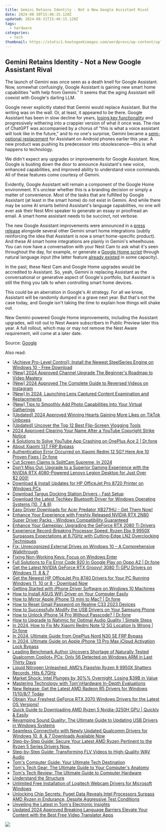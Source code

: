 ```yaml
---
title: Gemini Retains Identity - Not a New Google Assistant Rival
date: 2024-08-30T15:46:15.120Z
updated: 2024-08-31T15:46:15.120Z
tags:
  - hardware
categories:
  - tech
thumbnail: https://static1.howtogeekimages.com/wordpress/wp-content/uploads/2022/11/DSC03840.jpg
---
```


## Gemini Retains Identity - Not a New Google Assistant Rival

The launch of Gemini was once seen as a death knell for Google Assistant. Now, somewhat confusingly, Google Assistant is gaining new smart home capabilities "with help from Gemini." It seems that the aging Assistant will coexist with Google's darling LLM.

 Google never explicitly stated that Gemini would replace Assistant. But the writing was on the wall. Or, at least, it appeared to be there. Google Assistant has been in slow decline for years, [losing key functionality](https://youtube-stream.techidaily.com/2024-approved-incorporate-no-cost-tunes-to-boost-your-vlogs/) and progressively withering into a crappier version of what it once was. The rise of ChatGPT was accompanied by a chorus of "this is what a voice assistant will look like in the future," and to no one's surprise, Gemini became a [semi-optional replacement](https://youtube-lab.techidaily.com/24-unleash-creativity-without-breaking-the-bank-top-9-affordable-editors/) for Assistant on Android phones earlier this year. A new product was pushing its predecessor into obsolescence—this is what happens to technology.

 We didn't expect any upgrades or improvements for Google Assistant. Now, Google is busting down the door to announce Assistant's new voice, enhanced capabilities, and improved ability to understand voice commands. All of these features come courtesy of Gemini.

 Evidently, Google Assistant will remain a component of the Google Home environment. It's unclear whether this is a branding decision or simply a matter of convenience. Most of the tasks that are fulfilled by Google Assistant (at least in the smart home) do not exist in Gemini. And while there may be some AI smarts behind Assistant's language capabilities, no one will ever ask their Nest Mini speaker to generate an essay or proofread an email. A smart home assistant needs to be succinct, not verbose.

 The new Google Assistant improvements were announced in a [press release](https://blog.google/products/google-nest/gemini-google-home/) alongside several other Gemini smart home integrations (subtly reinforcing the idea that Assistant is now a smart home-specific product). And these AI smart home integrations are plainly in Gemini's wheelhouse. You can now have a conversation with your Nest Cam to ask what it's seen throughout the day, for example, or generate a [Google Home script](https://extra-support.techidaily.com/premium-picks-top-macpc-bd-players-and-codecs-for-2024/) through natural language input (the latter feature [already existed](https://easy-unlock-android.techidaily.com/in-2024-top-12-prominent-motorola-edge-2023-fingerprint-not-working-solutions-by-drfone-android/) in some capacity).

 In the past, these Nest Cam and Google Home upgrades would be accredited to Assistant. So, yeah, Gemini _is_ replacing Assistant as the conversational or generative aspect of Google's portfolio, but Assistant is still the thing you talk to when controlling smart home devices.

 This could be an aberration in Google's AI strategy. For all we know, Assistant will be randomly dumped in a grave next year. But that's not the case today, and Google isn't taking the time to explain how things will shake out.

 New Gemini-powered Google Home improvements, including the Assistant upgrades, will roll out to Nest Aware subscribers in Public Preview later this year. A full rollout, which may or may not remove the Nest Aware requirement, will come at a later date.

 Source: [Google](https://blog.google/products/google-nest/gemini-google-home/)

<ins class="adsbygoogle"
     style="display:block"
     data-ad-format="autorelaxed"
     data-ad-client="ca-pub-7571918770474297"
     data-ad-slot="1223367746"></ins>



<ins class="adsbygoogle"
     style="display:block"
     data-ad-client="ca-pub-7571918770474297"
     data-ad-slot="8358498916"
     data-ad-format="auto"
     data-full-width-responsive="true"></ins>

<span class="atpl-alsoreadstyle">Also read:</span>
<div><ul>
<li><a href="https://hardware-help.techidaily.com/1722969831335-achieve-pro-level-control-install-the-newest-steelseries-engine-on-windows-10-free-download/"><u>[Achieve Pro-Level Control]: Install the Newest SteelSeries Engine on Windows 10 - Free Download</u></a></li>
<li><a href="https://youtube-web.techidaily.com/024-approved-channel-upgrade-the-beginners-roadmap-to-video-mastery/"><u>[New] 2024 Approved  Channel Upgrade  The Beginner's Roadmap to Video Mastery</u></a></li>
<li><a href="https://instagram-video-recordings.techidaily.com/new-2024-approved-the-complete-guide-to-reversed-videos-on-instagram/"><u>[New] 2024 Approved  The Complete Guide to Reversed Videos on Instagram</u></a></li>
<li><a href="https://desktop-recording.techidaily.com/new-in-2024-launching-lens-captured-content-examination-and-replacements/"><u>[New] In 2024, Launching Lens Captured Content Examination and Replacements</u></a></li>
<li><a href="https://video-screen-grab.techidaily.com/new-tips-to-smoothly-add-photo-capabilities-into-your-virtual-gatherings/"><u>[New] Tips to Smoothly Add Photo Capabilities Into Your Virtual Gatherings</u></a></li>
<li><a href="https://vp-tips.techidaily.com/updated-2024-approved-winning-hearts-gaining-more-likes-on-tiktok-unboxes/"><u>[Updated] 2024 Approved  Winning Hearts  Gaining More Likes on TikTok Unboxes</u></a></li>
<li><a href="https://facebook-video-share.techidaily.com/updated-uncover-the-top-12-best-flip-screen-vlogging-tools/"><u>[Updated] Uncover the Top 12 Best Flip-Screen Vlogging Tools</u></a></li>
<li><a href="https://youtube-sure.techidaily.com/approved-clearing-your-name-after-a-youtube-copyright-strike-notice/"><u>2024 Approved  Clearing Your Name After a YouTube Copyright Strike Notice</u></a></li>
<li><a href="https://howto.techidaily.com/8-solutions-to-solve-youtube-app-crashing-on-oneplus-ace-2-drfone-by-drfone-fix-android-problems-fix-android-problems/"><u>8 Solutions to Solve YouTube App Crashing on OnePlus Ace 2 | Dr.fone</u></a></li>
<li><a href="https://bypass-frp.techidaily.com/about-xiaomi-13t-frp-bypass-by-drfone-android/"><u>About Xiaomi 13T FRP Bypass</u></a></li>
<li><a href="https://howto.techidaily.com/authentication-error-occurred-on-xiaomi-redmi-12-5g-here-are-10-proven-fixes-drfone-by-drfone-fix-android-problems-fix-android-problems/"><u>Authentication Error Occurred on Xiaomi Redmi 12 5G? Here Are 10 Proven Fixes | Dr.fone</u></a></li>
<li><a href="https://video-capture.techidaily.com/cut-screen-claims-is-splitcam-supreme-in-2024/"><u>Cut Screen Claims  Is SplitCam Supreme, In 2024</u></a></li>
<li><a href="https://hardware-help.techidaily.com/1723262426272-dont-miss-out-upgrade-to-a-superior-gaming-experience-with-the-nvidia-rtx-4080-powered-lenovo-legion-desktop-for-just-over-2000/"><u>Don't Miss Out: Upgrade to a Superior Gaming Experience with the NVIDIA RTX 4080-Powered Lenovo Legion Desktop for Just Over $2,000!</u></a></li>
<li><a href="https://hardware-help.techidaily.com/download-and-install-updates-for-hp-officejet-pro-8720-printer-on-windows-pcs/"><u>Download & Install Updates for HP OfficeJet Pro 8720 Printer on Windows PCs</u></a></li>
<li><a href="https://hardware-help.techidaily.com/download-targus-docking-station-drivers-fast-setup/"><u>Download Targus Docking Station Drivers - Fast Setup</u></a></li>
<li><a href="https://hardware-help.techidaily.com/download-the-latest-techkey-bluetooth-driver-for-windows-operating-systems-10-7-and-8/"><u>Download the Latest Techkey Bluetooth Driver for Windows Operating Systems (10, 7 & 8)</u></a></li>
<li><a href="https://hardware-help.techidaily.com/easy-driver-downloads-for-acer-predator-xb271hu-get-them-now/"><u>Easy Driver Downloads for Acer Predator XB271HU - Get Them Now!</u></a></li>
<li><a href="https://hardware-help.techidaily.com/1722965869181-enhance-your-experience-with-freshly-released-nvidia-rtx-2n80-super-driver-packs-windows-compatibility-guaranteed/"><u>Enhance Your Experience with Freshly Released NVIDIA RTX 2N80 Super Driver Packs - Windows Compatibility Guaranteed</u></a></li>
<li><a href="https://hardware-help.techidaily.com/enhance-your-gameplay-upgrading-the-geforce-rtx-2080-ti-drivers/"><u>Enhance Your Gameplay: Upgrading the GeForce RTX 2080 Ti Drivers</u></a></li>
<li><a href="https://hardware-help.techidaily.com/experience-record-breaking-processor-speed-ryzen-ebx-9-9950x-surpasses-expectations-at-67ghz-with-cutting-edge-ln2-overclocking-techniques/"><u>Experience Record-Breaking Processor Speed: Ryzen Ebx 9 9950X Surpasses Expectations at 6.7GHz with Cutting-Edge LN2 Overclocking Techniques</u></a></li>
<li><a href="https://hardware-help.techidaily.com/fix-unrecognized-external-drives-on-windows-10-a-comprehensive-walkthrough/"><u>Fix: Unrecognized External Drives on Windows 10 – A Comprehensive Walkthrough</u></a></li>
<li><a href="https://win11.techidaily.com/fixing-non-working-keys-focus-on-windows-enter/"><u>Fixing Non-Working Keys: Focus on Windows Enter</u></a></li>
<li><a href="https://howto.techidaily.com/full-solutions-to-fix-error-code-920-in-google-play-on-oppo-a2-drfone-by-drfone-fix-android-problems-fix-android-problems/"><u>Full Solutions to Fix Error Code 920 In Google Play on Oppo A2 | Dr.fone</u></a></li>
<li><a href="https://hardware-help.techidaily.com/get-the-latest-nvidia-geforce-rtx-groovy-3080-ti-gpu-drivers-on-windows-11-8-and-7/"><u>Get the Latest NVIDIA GeForce RTX Groovy! 3080 Ti GPU Drivers on Windows 11, 8 & 7</u></a></li>
<li><a href="https://hardware-help.techidaily.com/get-the-newest-hp-officejet-pro-8740-drivers-for-your-pc-running-windows-11-10-or-8-download-now/"><u>Get the Newest HP OfficeJet Pro 8740 Drivers for Your PC Running Windows 11, 10 or 8 - Download Now</u></a></li>
<li><a href="https://hardware-help.techidaily.com/getting-started-with-iphone-driver-software-on-windows-10-machines/"><u>Getting Started with iPhone Driver Software on Windows 10 Machines</u></a></li>
<li><a href="https://hardware-help.techidaily.com/how-to-install-asus-wifi-driver-on-your-computer-easily/"><u>How to Install ASUS WiFi Driver on Your Computer Easily</u></a></li>
<li><a href="https://screen-mirror.techidaily.com/how-to-mirror-apple-iphone-13-mini-to-mac-drfone-by-drfone-ios/"><u>How to Mirror Apple iPhone 13 mini to Mac? | Dr.fone</u></a></li>
<li><a href="https://easy-unlock-android.techidaily.com/how-to-reset-gmail-password-on-realme-c33-2023-devices-by-drfone-android/"><u>How to Reset Gmail Password on Realme C33 2023 Devices</u></a></li>
<li><a href="https://hardware-help.techidaily.com/how-to-successfully-modify-the-usb-drivers-on-your-samsung-phone/"><u>How to Successfully Modify the USB Drivers on Your Samsung Phone</u></a></li>
<li><a href="https://iphone-unlock.techidaily.com/how-to-unlock-iphone-14-pro-without-passcode-drfone-by-drfone-ios/"><u>How to Unlock iPhone 14 Pro Without Passcode? | Dr.fone</u></a></li>
<li><a href="https://hardware-help.techidaily.com/how-to-upgrade-to-nahimic-for-optimal-audio-quality-simple-steps/"><u>How to Upgrade to Nahimic for Optimal Audio Quality | Simple Steps</u></a></li>
<li><a href="https://review-topics.techidaily.com/in-2024-how-to-fix-my-xiaomi-redmi-note-12-5g-location-is-wrong-drfone-by-drfone-virtual-android/"><u>In 2024, How to Fix My Xiaomi Redmi Note 12 5G Location Is Wrong | Dr.fone</u></a></li>
<li><a href="https://android-frp.techidaily.com/in-2024-ultimate-guide-from-oneplus-nord-n30-se-frp-bypass-by-drfone-android/"><u>In 2024, Ultimate Guide from OnePlus Nord N30 SE FRP Bypass</u></a></li>
<li><a href="https://activate-lock.techidaily.com/in-2024-ultimate-guide-on-apple-iphone-13-pro-max-icloud-activation-lock-bypass-by-drfone-ios/"><u>In 2024, Ultimate Guide on Apple iPhone 13 Pro Max iCloud Activation Lock Bypass</u></a></li>
<li><a href="https://hardware-help.techidaily.com/leading-benchmark-author-uncovers-shortage-of-naturally-tested-qualcomm-copilotplus-pcs-only-56-detected-on-windows-arm-in-last-thirty-days/"><u>Leading Benchmark Author Uncovers Shortage of Naturally Tested Qualcomm Copilot+ PCs: Only 56 Detected on Windows ARM in Last Thirty Days</u></a></li>
<li><a href="https://hardware-help.techidaily.com/1723262317845-liquid-nitrogen-unleashed-amds-flagship-ryzen-9-9950x-shatters-records-hits-67ghz/"><u>Liquid Nitrogen Unleashed: AMD’s Flagship Ryzen 9 9950X Shatters Records, Hits 6.7GHz</u></a></li>
<li><a href="https://hardware-help.techidaily.com/market-shock-intel-plunges-by-30-overnight-losing-39b-in-value/"><u>Market Shock: Intel Plunges by 30%% Overnight, Losing $39B in Value</u></a></li>
<li><a href="https://hardware-help.techidaily.com/mastering-technology-with-tomnhardware-in-depth-evaluations/"><u>Mastering Technology with Tom'nHardware In-Depth Evaluations</u></a></li>
<li><a href="https://hardware-help.techidaily.com/1722973480172-new-release-get-the-latest-amd-radeon-r5-drivers-for-windows-111087-today/"><u>New Release: Get the Latest AMD Radeon R5 Drivers for Windows 11/10/8/7 Today</u></a></li>
<li><a href="https://hardware-help.techidaily.com/obtain-your-freshest-geforce-rtx-2070-windows-drivers-for-the-latest-os-versions/"><u>Obtain Your Freshest GeForce RTX 2070 Windows Drivers for the Latest OS Versions!</u></a></li>
<li><a href="https://hardware-help.techidaily.com/quick-guide-to-downloading-amd-ryzen-5-nvidia-3250h-gpu-quickly-and-easily/"><u>Quick Guide to Downloading AMD Ryzen 5 Nvidia-3250H GPU | Quickly & Easily</u></a></li>
<li><a href="https://hardware-help.techidaily.com/revamping-sound-quality-the-ultimate-guide-to-updating-usb-drivers-in-windows-systems/"><u>Revamping Sound Quality: The Ultimate Guide to Updating USB Drivers in Windows Systems</u></a></li>
<li><a href="https://hardware-help.techidaily.com/seamless-connectivity-with-newly-updated-qualcomm-drivers-for-windows-10-8-and-7-downloads-available-now/"><u>Seamless Connectivity with Newly Updated Qualcomm Drivers for Windows 10, 8, & 7 Downloads Available Now</u></a></li>
<li><a href="https://hardware-help.techidaily.com/step-by-step-guide-secure-your-latest-amd-ryzen-pertinent-to-the-ryzen-5-series-drivers-now/"><u>Step-by-Step Guide: Secure Your Latest AMD Ryzen Pertinent to the Ryzen 5 Series Drivers Now.</u></a></li>
<li><a href="https://media-tips.techidaily.com/step-by-step-guide-transforming-flv-videos-to-high-quality-wav-audio/"><u>Step-by-Step Guide: Transforming FLV Videos to High-Quality WAV Audio</u></a></li>
<li><a href="https://hardware-help.techidaily.com/toms-computer-guide-your-ultimate-tech-destination/"><u>Tom's Computer Guide: Your Ultimate Tech Destination</u></a></li>
<li><a href="https://hardware-help.techidaily.com/toms-tech-gear-the-ultimate-guide-to-your-computers-anatomy/"><u>Tom's Tech Gear: The Ultimate Guide to Your Computer's Anatomy</u></a></li>
<li><a href="https://hardware-help.techidaily.com/toms-tech-review-the-ultimate-guide-to-computer-hardware/"><u>Tom's Tech Review: The Ultimate Guide to Computer Hardware</u></a></li>
<li><a href="https://hardware-help.techidaily.com/understand-the-structure/"><u>Understand the Structure</u></a></li>
<li><a href="https://hardware-help.techidaily.com/unlimited-free-installation-of-logitech-webcam-drivers-for-microsoft-windows/"><u>Unlimited Free Installation of Logitech Webcam Drivers for Microsoft Windows</u></a></li>
<li><a href="https://hardware-help.techidaily.com/unlocking-chip-secrets-puget-data-reveals-intel-processors-surpass-amd-ryzen-in-endurance-despite-aggressive-test-conditions/"><u>Unlocking Chip Secrets: Puget Data Reveals Intel Processors Surpass AMD Ryzen in Endurance, Despite Aggressive Test Conditions</u></a></li>
<li><a href="https://hardware-help.techidaily.com/unveiling-the-latest-in-toms-electronic-insights/"><u>Unveiling the Latest in Tom's Electronic Insights</u></a></li>
<li><a href="https://ai-video.techidaily.com/updated-2024-approved-breaking-language-barriers-elevate-your-content-with-the-best-free-video-translator-apps/"><u>Updated 2024 Approved Breaking Language Barriers Elevate Your Content with the Best Free Video Translator Apps</u></a></li>
</ul></div>

<!-- affiliate ads begin -->
<a href="https://store.nero.com/order/checkout.php?PRODS=42296740&QTY=1&AFFILIATE=108875&CART=1"><img src="https://www.nero.com/nero-com-wAssets/img/banners/2023/biu/Nero_BackItUp_Screen_2.webp" border="0"></a>
<!-- affiliate ads end -->